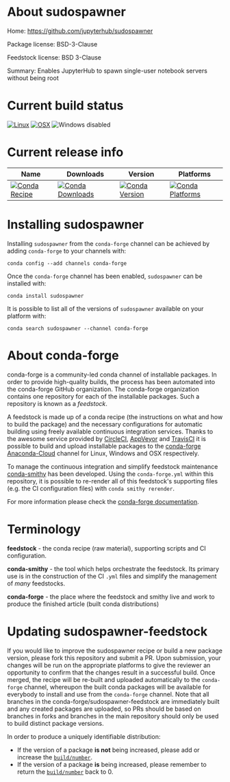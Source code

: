 About sudospawner
=================

Home: https://github.com/jupyterhub/sudospawner

Package license: BSD-3-Clause

Feedstock license: BSD 3-Clause

Summary: Enables JupyterHub to spawn single-user notebook servers without being root



Current build status
====================

[![Linux](https://img.shields.io/circleci/project/github/conda-forge/sudospawner-feedstock/master.svg?label=Linux)](https://circleci.com/gh/conda-forge/sudospawner-feedstock)
[![OSX](https://img.shields.io/travis/conda-forge/sudospawner-feedstock/master.svg?label=macOS)](https://travis-ci.org/conda-forge/sudospawner-feedstock)
![Windows disabled](https://img.shields.io/badge/Windows-disabled-lightgrey.svg)

Current release info
====================

| Name | Downloads | Version | Platforms |
| --- | --- | --- | --- |
| [![Conda Recipe](https://img.shields.io/badge/recipe-sudospawner-green.svg)](https://anaconda.org/conda-forge/sudospawner) | [![Conda Downloads](https://img.shields.io/conda/dn/conda-forge/sudospawner.svg)](https://anaconda.org/conda-forge/sudospawner) | [![Conda Version](https://img.shields.io/conda/vn/conda-forge/sudospawner.svg)](https://anaconda.org/conda-forge/sudospawner) | [![Conda Platforms](https://img.shields.io/conda/pn/conda-forge/sudospawner.svg)](https://anaconda.org/conda-forge/sudospawner) |

Installing sudospawner
======================

Installing `sudospawner` from the `conda-forge` channel can be achieved by adding `conda-forge` to your channels with:

```
conda config --add channels conda-forge
```

Once the `conda-forge` channel has been enabled, `sudospawner` can be installed with:

```
conda install sudospawner
```

It is possible to list all of the versions of `sudospawner` available on your platform with:

```
conda search sudospawner --channel conda-forge
```


About conda-forge
=================

conda-forge is a community-led conda channel of installable packages.
In order to provide high-quality builds, the process has been automated into the
conda-forge GitHub organization. The conda-forge organization contains one repository
for each of the installable packages. Such a repository is known as a *feedstock*.

A feedstock is made up of a conda recipe (the instructions on what and how to build
the package) and the necessary configurations for automatic building using freely
available continuous integration services. Thanks to the awesome service provided by
[CircleCI](https://circleci.com/), [AppVeyor](https://www.appveyor.com/)
and [TravisCI](https://travis-ci.org/) it is possible to build and upload installable
packages to the [conda-forge](https://anaconda.org/conda-forge)
[Anaconda-Cloud](https://anaconda.org/) channel for Linux, Windows and OSX respectively.

To manage the continuous integration and simplify feedstock maintenance
[conda-smithy](https://github.com/conda-forge/conda-smithy) has been developed.
Using the ``conda-forge.yml`` within this repository, it is possible to re-render all of
this feedstock's supporting files (e.g. the CI configuration files) with ``conda smithy rerender``.

For more information please check the [conda-forge documentation](https://conda-forge.org/docs/).

Terminology
===========

**feedstock** - the conda recipe (raw material), supporting scripts and CI configuration.

**conda-smithy** - the tool which helps orchestrate the feedstock.
                   Its primary use is in the construction of the CI ``.yml`` files
                   and simplify the management of *many* feedstocks.

**conda-forge** - the place where the feedstock and smithy live and work to
                  produce the finished article (built conda distributions)


Updating sudospawner-feedstock
==============================

If you would like to improve the sudospawner recipe or build a new
package version, please fork this repository and submit a PR. Upon submission,
your changes will be run on the appropriate platforms to give the reviewer an
opportunity to confirm that the changes result in a successful build. Once
merged, the recipe will be re-built and uploaded automatically to the
`conda-forge` channel, whereupon the built conda packages will be available for
everybody to install and use from the `conda-forge` channel.
Note that all branches in the conda-forge/sudospawner-feedstock are
immediately built and any created packages are uploaded, so PRs should be based
on branches in forks and branches in the main repository should only be used to
build distinct package versions.

In order to produce a uniquely identifiable distribution:
 * If the version of a package **is not** being increased, please add or increase
   the [``build/number``](https://conda.io/docs/user-guide/tasks/build-packages/define-metadata.html#build-number-and-string).
 * If the version of a package **is** being increased, please remember to return
   the [``build/number``](https://conda.io/docs/user-guide/tasks/build-packages/define-metadata.html#build-number-and-string)
   back to 0.
